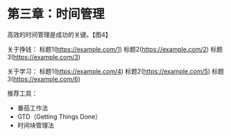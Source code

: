# 第三章：时间管理

高效的时间管理是成功的关键。【图4】

关于挣钱：
标题1(https://example.com/1)
标题2(https://example.com/2)
标题3(https://example.com/3)

关于学习：
标题1(https://example.com/4)
标题2(https://example.com/5)
标题3(https://example.com/6)

推荐工具：
- 番茄工作法
- GTD（Getting Things Done）
- 时间块管理法
